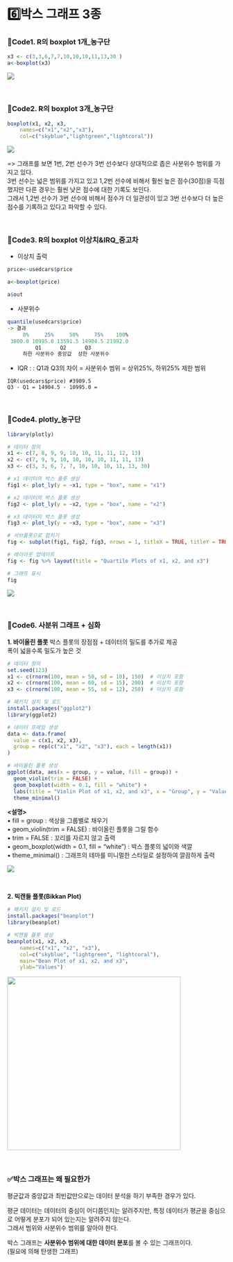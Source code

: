 # 6️⃣박스 그래프 3종

### 📍Code1. R의 boxplot 1개_농구단
```r
x3 <- c(3,3,6,7,7,10,10,10,11,13,30 )
a<-boxplot(x3)
```
<img src="image/_6-1.png">

&nbsp;


### 📍Code2. R의 boxplot 3개_농구단
```r
boxplot(x1, x2, x3,
	names=c("x1","x2","x3"),
	col=c("skyblue","lightgreen","lightcoral"))
```
<img src="image/_6-2.png">

=> 그래프를 보면 1번, 2번 선수가 3번 선수보다 상대적으로 좁은 사분위수 범위를 가지고 있다.   
3번 선수는 넓은 범위를 가지고 있고 1,2번 선수에 비해서 훨씬 높은 점수(30점)을 득점했지만 다른 경우는 훨씬 낮은 점수에 대한 기록도 보인다.  
그래서 1,2번 선수가 3번 선수에 비해서 점수가 더 일관성이 있고 3번 선수보다 더 높은 점수를 기록하고 있다고 파악할 수 있다.  


&nbsp;


### 📍Code3. R의 boxplot 이상치&IRQ_중고차
- 이상치 출력 
```r
price<-usedcars$price

a<-boxplot(price)

a$out
```
- 사분위수
```r
quantile(usedcars$price)
-> 결과
     0%     25%     50%     75%    100% 
 3800.0 10995.0 13591.5 14904.5 21992.0 
	     Q1      Q2      Q3
     하한 사분위수 중앙값  상한 사분위수
```
- IQR :  : Q1과 Q3의 차이 = 사분위수 범위 = 상위25%, 하위25% 제한 범위
```
IQR(usedcars$price) #3909.5 
Q3 - Q1 = 14904.5 - 10995.0 = 
```

&nbsp;

### 📍Code4. plotly_농구단
```r
library(plotly)

# 데이터 정의
x1 <- c(7, 8, 9, 9, 10, 10, 11, 11, 12, 13)
x2 <- c(7, 9, 9, 10, 10, 10, 10, 11, 11, 13)
x3 <- c(3, 3, 6, 7, 7, 10, 10, 10, 11, 13, 30)

# x1 데이터의 박스 플롯 생성
fig1 <- plot_ly(y = ~x1, type = "box", name = "x1")

# x2 데이터의 박스 플롯 생성
fig2 <- plot_ly(y = ~x2, type = "box", name = "x2")

# x3 데이터의 박스 플롯 생성
fig3 <- plot_ly(y = ~x3, type = "box", name = "x3")

# 서브플롯으로 합치기
fig <- subplot(fig1, fig2, fig3, nrows = 1, titleX = TRUE, titleY = TRUE)

# 레이아웃 업데이트
fig <- fig %>% layout(title = "Quartile Plots of x1, x2, and x3")

# 그래프 표시
fig
```

<img src="image/_6-3.png">


&nbsp;


### 📍Code6. 사분위 그래프 + 심화 
**1. 바이올린 플롯**
박스 플롯의 장점점 + 데이터의 밀도를 추가로 제공  
폭이 넓을수록 밀도가 높은 것  

```r
# 데이터 정의
set.seed(123)
x1 <- c(rnorm(100, mean = 50, sd = 10), 150)  # 이상치 포함
x2 <- c(rnorm(100, mean = 60, sd = 15), 200)  # 이상치 포함
x3 <- c(rnorm(100, mean = 55, sd = 12), 250)  # 이상치 포함

# 패키지 설치 및 로드
install.packages("ggplot2")
library(ggplot2)

# 데이터 프레임 생성
data <- data.frame(
  value = c(x1, x2, x3),
  group = rep(c("x1", "x2", "x3"), each = length(x1))
)

# 바이올린 플롯 생성
ggplot(data, aes(x = group, y = value, fill = group)) +
  geom_violin(trim = FALSE) +
  geom_boxplot(width = 0.1, fill = "white") +
  labs(title = "Violin Plot of x1, x2, and x3", x = "Group", y = "Value") +
  theme_minimal()
```

**<설명>**   
▪️ fill = group : 색상을 그룹별로 채우기  
▪️ geom_violin(trim = FALSE) : 바이올린 플롯을 그릴 함수   
▪️ trim = FALSE : 꼬리를 자르지 않고 출력   
▪️ geom_boxplot(width = 0.1, fill = “white”) : 박스 플롯의 넓이와 색깔   
▪️ theme_minimal() : 그래프의 테마를 미니멀한 스타일로 설정하여 깔끔하게 출력    

<img src="image/_6-4.png">

&nbsp;


**2. 빅캔들 플롯(Bikkan Plot)**
```r
# 패키지 설치 및 로드
install.packages("beanplot")
library(beanplot)

# 빅캔들 플롯 생성
beanplot(x1, x2, x3,
	names=c("x1", "x2", "x3"),
	col=c("skyblue", "lightgreen", "lightcoral"),
	main="Bean Plot of x1, x2, and x3",
	ylab="Values")
```

<img src="image/_6-5.png" width=400 height=400>


&nbsp;




### ✅박스 그래프는 왜 필요한가
평균값과 중앙값과 최빈값만으로는 데이터 분석을 하기 부족한 경우가 있다.  

평균 데이터는 데이터의 중심이 어디쯤인지는 알려주지만, 특정 데이터가 평균을 중심으로 어떻게 분포가 되어 있는지는 알려주지 않는다.  
그래서 범위와 사분위수 범위를 알아야 한다.   

박스 그래프는 **사분위수 범위에 대한 데이터 분포**를 볼 수 있는 그래프이다.  
(필요에 의해 탄생한 그래프)  

&nbsp;


